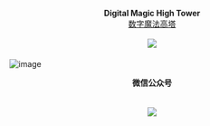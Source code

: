 



<p align="center">
  <b>Digital Magic High Tower</b><br>
  <a href="#">数字魔法高塔</a>
  <br><br>
  <img src="https://user-images.githubusercontent.com/16742566/71777201-7f64ad80-2fd7-11ea-87c2-fc6e7b1bcdc6.gif">
</p>


#### 

![image]()
<p align="center">
  <b>微信公众号</b><br>
  <br><br>
  <img src="https://user-images.githubusercontent.com/16742566/71776790-ed0ddb00-2fd1-11ea-86b9-e81adb1369a5.png">
</p>
